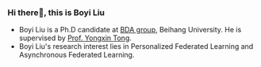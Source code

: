 ### Hi there👋, this is Boyi Liu

+ Boyi Liu is a Ph.D candidate at <a href="https://hufudb.com">BDA group</a>, Beihang University. He is supervised by <a href="https://yongxintong.github.io/">Prof. Yongxin Tong</a>.
+ Boyi Liu's research interest lies in Personalized Federated Learning and Asynchronous Federated Learning.
